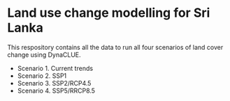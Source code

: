 # Land use change modelling for Sri Lanka

This respository contains all the data to run all four scenarios of land cover change using DynaCLUE.

- Scenario 1. Current trends
- Scenario 2. SSP1
- Scenario 3. SSP2/RCP4.5
- Scenario 4. SSP5/RRCP8.5